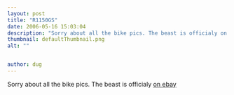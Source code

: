 ```yaml
---
layout: post
title: "R1150GS"
date: 2006-05-16 15:03:04
description: "Sorry about all the bike pics. The beast is officialy on ebay&#8230;"
thumbnail: defaultThumbnail.png
alt: ""


author: dug
---
```


<p>Sorry about all the bike pics. The beast is officialy <a href="http://cgi.ebay.co.uk/2002-BMW-R-1150-GS-ADVENTURE-BLACK_W0QQitemZ4640446630">on ebay</a></p>

